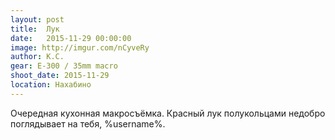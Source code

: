 ```yaml
---
layout: post
title:  Лук
date:   2015-11-29 00:00:00
image: http://imgur.com/nCyveRy
author: К.С.
gear: E-300 / 35mm macro
shoot_date: 2015-11-29
location: Нахабино
---
```


Очередная кухонная макросъёмка. Красный лук полукольцами недобро поглядывает на тебя, %username%.
